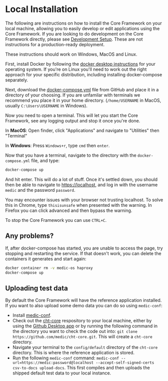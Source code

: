 # Local Installation

The following are instructions on how to install the Core Framework on your local machine, allowing you to easily develop or edit applications using the Core Framework. If you are looking to do development on the Core Framework directly, please see [Development Setup](./DEVELOPMENT.md). These are not instructions for a production-ready deployment.

These instructions should work on Windows, MacOS and Linux.

First, install Docker by following the [docker desktop instructions](https://www.docker.com/products/docker-desktop) for your operating system. If you're on Linux you'll need to work out the right approach for your specific distribution, including installing docker-compose separately.

Next, download the [docker-compose.yml](./docker-compose.yml) file from GitHub and place it in a directory of your choosing. If you are unfamilar with terminals we recommend you place it in your home directory. (`/home/USERNAME` in MacOS, usually `C:\Users\USERNAME` in Windows).

Now you need to open a terminal. This will let you start the Core Framework, see any logging output and stop it once you're done.

In **MacOS**: Open finder, click "Applications" and navigate to "Utilities" then "Terminal"

In **Windows**: Press `Windows+r`, type `cmd` then `enter`.

Now that you have a terminal, navigate to the directory with the `docker-compose.yml` file, and type:

```sh
docker-compose up
```

And hit enter. This will do a lot of stuff. Once it's settled down, you should then be able to navigate to [https://localhost](https://localhost), and log in with the username `medic` and the password `password`.

You may encounter issues with your browser not trusting localhost. To solve this in Chrome, type `thisisunsafe` when presented with the warning. In Firefox you can click advanced and then bypass the warning.

To stop the Core Framework you can use `CTRL+C`.

## Any problems?

If, after docker-compose has started, you are unable to access the page, try stopping and restarting the service. If that doesn't work, you can delete the containers it generates and start again:

```sh
docker container rm -v medic-os haproxy
docker-compose up
```

## Uploading test data

By default the Core Framework will have the reference application installed. If you want to also upload some demo data you can do so using `medic-conf`:
 - Install [medic-conf](https://github.com/medic/medic-conf).
 - Check out the [cht-core](https://github.com/medic/cht-core) respository to your local machine, either by using the [Github Desktop app](https://desktop.github.com/) or by running the following command in the directory you want to check the code out into: `git clone https://github.com/medic/cht-core.git`. This will create a `cht-core` directory.
 - Navigate your terminal to the `config/default` directory of the `cht-core` directory. This is where the reference application is stored.
 - Run the following `medic-conf` command: `medic-conf --url=https://medic:password@localhost --accept-self-signed-certs csv-to-docs upload-docs`. This first compiles and then uploads the shipped default test data to your local instance.

